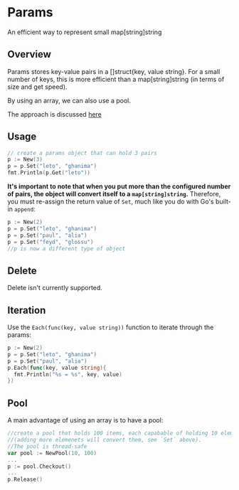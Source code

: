 # Params

An efficient way to represent small map[string]string

## Overview

Params stores key-value pairs in a []struct{key, value string}. For a small number of keys, this is more efficient than a map[string]string (in terms of size and get speed).

By using an array, we can also use a pool.

The approach is discussed [here](http://openmymind.net/Using-Small-Arrays-Instead-Of-Small-Dictionary/)

## Usage

```go
// create a params object that can hold 3 pairs
p := New(3)
p = p.Set("leto", "ghanima")
fmt.Println(p.Get("leto"))
```

**It's important to note that when you put more than the configured number of pairs, the object will convert itself to a `map[string]string`.** Therefore, you must re-assign the return value of `Set`, much like you do with Go's built-in `append`:

```go
p := New(2)
p = p.Set("leto", "ghanima")
p = p.Set("paul", "alia")
p = p.Set("feyd", "glossu")
//p is now a different type of object
```

## Delete
Delete isn't currently supported.

## Iteration
Use the `Each(func(key, value string))` function to iterate through the params:

```go
p := New(2)
p = p.Set("leto", "ghanima")
p = p.Set("paul", "alia")
p.Each(func(key, value string){
  fmt.Println("%s = %s", key, value)
})
```

## Pool
A main advantage of using an array is to have a pool:

```go
//create a pool that holds 100 items, each capabable of holding 10 elements
//(adding more elemenets will convert them, see `Set` above).
//The pool is thread-safe
var pool := NewPool(10, 100)
...
p := pool.Checkout()
...
p.Release()
```
